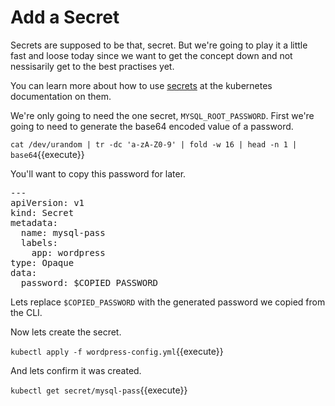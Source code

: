# Add a Secret

Secrets are supposed to be that, secret. But we're going to play it a little fast and loose today since we want to get the concept down and not nessisarily get to the best practises yet. 

You can learn more about how to use [secrets](https://kubernetes.io/docs/concepts/configuration/secret/) at the kubernetes documentation on them. 

We're only going to need the one secret, `MYSQL_ROOT_PASSWORD`. First we're going to need to generate the base64 encoded value of a password.

`cat /dev/urandom | tr -dc 'a-zA-Z0-9' | fold -w 16 | head -n 1 | base64`{{execute}}

You'll want to copy this password for later.

<pre class="file" data-filename="wordpress-config.yml" data-target="append">
---
apiVersion: v1
kind: Secret
metadata:
  name: mysql-pass
  labels:
    app: wordpress
type: Opaque
data:
  password: $COPIED_PASSWORD
</pre>

Lets replace `$COPIED_PASSWORD` with the generated password we copied from the CLI. 

Now lets create the secret.

`kubectl apply -f wordpress-config.yml`{{execute}}

And lets confirm it was created. 

`kubectl get secret/mysql-pass`{{execute}}